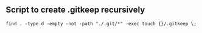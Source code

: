## Script to create .gitkeep recursively
```
find . -type d -empty -not -path "./.git/*" -exec touch {}/.gitkeep \;
```
